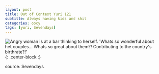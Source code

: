 ```yaml
---
layout: post
title: Out of Context Yuri 121
subtitle: Always having kids and shit
categories: oocy
tags: [yuri, Sevendays]
---
```



![Angry woman is at a bar thinking to herself. 'Whats so wonderful about het couples... Whats so great about them?! Contributing to the country's birthrate?!'](https://imgur.com/bac0KLy.png){: .center-block :}

source: Sevendays